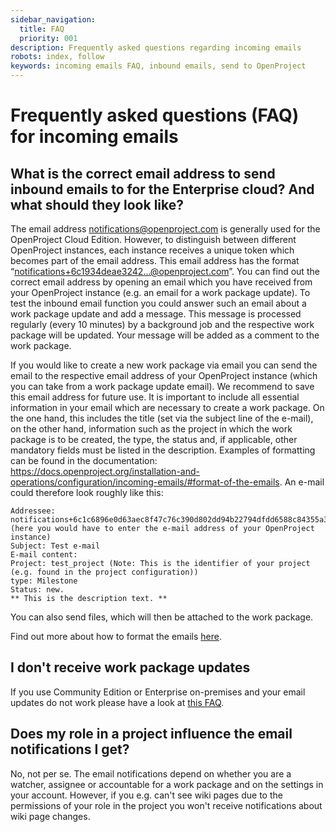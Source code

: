 ```yaml
---
sidebar_navigation:
  title: FAQ
  priority: 001
description: Frequently asked questions regarding incoming emails
robots: index, follow
keywords: incoming emails FAQ, inbound emails, send to OpenProject
---
```


# Frequently asked questions (FAQ) for incoming emails

## What is the correct email address to send inbound emails to for the Enterprise cloud? And what should they look like?

The email address notifications@openproject.com is generally used for the OpenProject Cloud Edition. However, to distinguish between different OpenProject instances, each instance receives a unique token which becomes part of the email address. This email address has the format “notifications+6c1934deae3242...@openproject.com”.
You can find out the correct email address by opening an email which you have received from your OpenProject instance (e.g. an email for a work package update). To test the inbound email function you could answer such an email about a work package update and add a message. This message is processed regularly (every 10 minutes) by a background job and the respective work package will be updated. Your message will be added as a comment to the work package.

If you would like to create a new work package via email you can send the email to the respective email address of your OpenProject instance (which you can take from a work package update email). We recommend to save this email address for future use.
It is important to include all essential information in your email which are necessary to create a work package. On the one hand, this includes the title (set via the subject line of the e-mail), on the other hand, information such as the project in which the work package is to be created, the type, the status and, if applicable, other mandatory fields must be listed in the description. Examples of formatting can be found in the documentation: https://docs.openproject.org/installation-and-operations/configuration/incoming-emails/#format-of-the-emails.
An e-mail could therefore look roughly like this:

```
Addressee: notifications+6c1c6896e0d63aec8f47c76c390d802dd94b22794dfdd6588c84355a3140167@openproject.com (here you would have to enter the e-mail address of your OpenProject instance)
Subject: Test e-mail
E-mail content: 
Project: test_project (Note: This is the identifier of your project (e.g. found in the project configuration))
type: Milestone 
Status: new.
** This is the description text. **
```

You can also send files, which will then be attached to the work package.

Find out more about how to format the emails [here](https://docs.openproject.org/installation-and-operations/configuration/incoming-emails/#format-of-the-emails).

## I don't receive work package updates

If you use Community Edition or Enterprise on-premises and your email updates do not work please have a look at [this FAQ](../../../installation-and-operations/faq#i-dont-receive-emails-test-email-works-fine-but-not-the-one-for-work-package-updates).

## Does my role in a project influence the email notifications I get?

No, not per se. The email notifications depend on whether you are a watcher, assignee or accountable for a work package and on the settings in your account.
However, if you e.g. can't see wiki pages due to the permissions of your role in the project you won't receive notifications about wiki page changes.